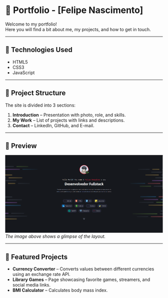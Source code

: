 # 💼 Portfolio - [Felipe Nascimento]

Welcome to my portfolio!  
Here you will find a bit about me, my projects, and how to get in touch.

---

## 🚀 Technologies Used
- HTML5
- CSS3
- JavaScript

---

## 📂 Project Structure
The site is divided into 3 sections:
1. **Introduction** – Presentation with photo, role, and skills.
2. **My Work** – List of projects with links and descriptions.
3. **Contact** – LinkedIn, GitHub, and E-mail.

---

## 📸 Preview
![Site Preview](./.github/preview.png)  
*The image above shows a glimpse of the layout.*

---

## 📌 Featured Projects
- **Currency Converter** – Converts values between different currencies using an exchange rate API.
- **Library Games** – Page showcasing favorite games, streamers, and social media links.
- **BMI Calculator** – Calculates body mass index.